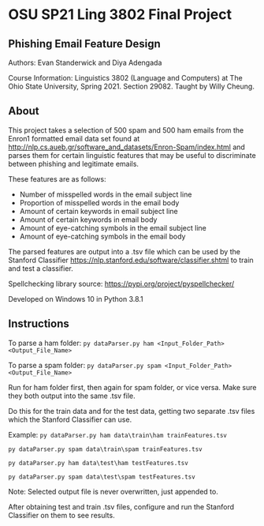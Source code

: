 # OSU SP21 Ling 3802 Final Project

## Phishing Email Feature Design

Authors: Evan Standerwick and Diya Adengada

Course Information: Linguistics 3802 (Language and Computers) at The Ohio State University, Spring 2021. Section 29082. Taught by Willy Cheung.

## About

This project takes a selection of 500 spam and 500 ham emails from the Enron1 formatted email data set found at <http://nlp.cs.aueb.gr/software_and_datasets/Enron-Spam/index.html> and parses them for certain linguistic features that may be useful to discriminate between phishing and legitimate emails.

These features are as follows:
* Number of misspelled words in the email subject line
* Proportion of misspelled words in the email body
* Amount of certain keywords in email subject line
* Amount of certain keywords in email body
* Amount of eye-catching symbols in the email subject line
* Amount of eye-catching symbols in the email body

The parsed features are output into a .tsv file which can be used by the Stanford Classifier <https://nlp.stanford.edu/software/classifier.shtml> to train and test a classifier.

Spellchecking library source: <https://pypi.org/project/pyspellchecker/>

Developed on Windows 10 in Python 3.8.1

## Instructions
To parse a ham folder: `py dataParser.py ham <Input_Folder_Path> <Output_File_Name>`

To parse a spam folder: `py dataParser.py spam <Input_Folder_Path> <Output_File_Name>`

Run for ham folder first, then again for spam folder, or vice versa. Make sure they both output into the same .tsv file.

Do this for the train data and for the test data, getting two separate .tsv files which the Stanford Classifier can use.

Example: 
`py dataParser.py ham data\train\ham trainFeatures.tsv`

`py dataParser.py spam data\train\spam trainFeatures.tsv`

`py dataParser.py ham data\test\ham testFeatures.tsv`

`py dataParser.py spam data\test\spam testFeatures.tsv`

Note: Selected output file is never overwritten, just appended to.

After obtaining test and train .tsv files, configure and run the Stanford Classifier on them to see results.
